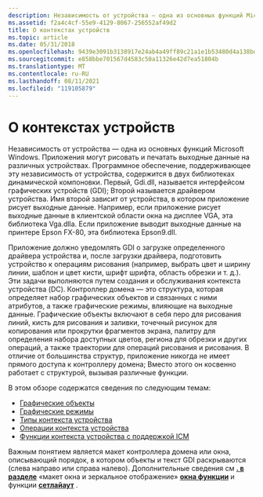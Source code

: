 ```yaml
---
description: Независимость от устройства — одна из основных функций Microsoft Windows.
ms.assetid: f2a4c4cf-55e9-4129-8067-256552af49d2
title: О контекстах устройств
ms.topic: article
ms.date: 05/31/2018
ms.openlocfilehash: 9439e3091b3138917e24ab4a49ff89c21a1e1b53480d4a138bd2bbad3288fcd0
ms.sourcegitcommit: e858bbe701567d4583c50a11326e42d7ea51804b
ms.translationtype: MT
ms.contentlocale: ru-RU
ms.lasthandoff: 08/11/2021
ms.locfileid: "119105879"
---
```

# <a name="about-device-contexts"></a>О контекстах устройств

Независимость от устройства — одна из основных функций Microsoft Windows. Приложения могут рисовать и печатать выходные данные на различных устройствах. Программное обеспечение, поддерживающее эту независимость от устройства, содержится в двух библиотеках динамической компоновки. Первый, Gdi.dll, называется интерфейсом графических устройств (GDI); Второй называется драйвером устройства. Имя второй зависит от устройства, в котором приложение рисует выходные данные. Например, если приложение рисует выходные данные в клиентской области окна на дисплее VGA, эта библиотека Vga.dllа. Если приложение выводит выходные данные на принтере Epson FX-80, эта библиотека Epson9.dll.

Приложение должно уведомлять GDI о загрузке определенного драйвера устройства и, после загрузки драйвера, подготовить устройство к операциям рисования (например, выбрать цвет и ширину линии, шаблон и цвет кисти, шрифт шрифта, область обрезки и т. д.). Эти задачи выполняются путем создания и обслуживания контекста устройства (DC). Контроллер домена — это структура, которая определяет набор графических объектов и связанных с ними атрибутов, а также графические режимы, влияющие на выходные данные. Графические объекты включают в себя перо для рисования линий, кисть для рисования и заливки, точечный рисунок для копирования или прокрутки фрагментов экрана, палитру для определения набора доступных цветов, региона для обрезки и других операций, а также траектории для операций рисования и рисования. В отличие от большинства структур, приложение никогда не имеет прямого доступа к контроллеру домена; Вместо этого он косвенно работает с структурой, вызывая различные функции.

В этом обзоре содержатся сведения по следующим темам:

-   [Графические объекты](graphic-objects.md)
-   [Графические режимы](graphic-modes.md)
-   [Типы контекста устройства](device-context-types.md)
-   [Операции контекста устройства](device-context-operations.md)
-   [Функции контекста устройства с поддержкой ICM](icm-enabled-device-context-functions.md)

Важным понятием является макет контроллера домена или окна, описывающий порядок, в котором объекты и текст GDI раскрываются (слева направо или справа налево). Дополнительные сведения см [**. в разделе**](/windows/desktop/api/Wingdi/nf-wingdi-getlayout) «макет окна и зеркальное отображение» [**окна функции**](../winmsg/window-features.md) и функции [**сетлайаут**](/windows/desktop/api/Wingdi/nf-wingdi-setlayout) .

 

 
